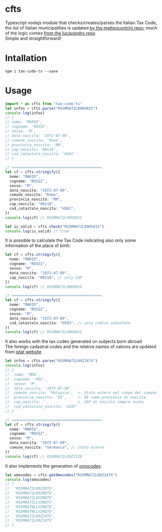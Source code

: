 # cfts

Typescript nodejs module that checks/creates/parses the Italian Tax Code, the list of Italian municipalities is updated [by the matteocontrini repo](https://github.com/matteocontrini/comuni-json); much of the logic comes [from the lucavandro repo](https://github.com/lucavandro/CodiceFiscaleJS) \
Simple and straightforward!

# Intallation

    npm i tax-code-ts --save

# Usage

```typescript
import * as cfts from "tax-code-ts"
let infos = cfts.parse("RSSMRA72L09H501S")
console.log(infos)
// {
// nome: 'MARIO',
// cognome: 'ROSSI',
// sesso: 'M',
// data_nascita: '1972-07-09',
// comune_nascita: 'Roma',
// provincia_nascita: 'RM',
// cap_nascita: '00118',
// cod_catastale_nascita: 'H501'
// }

// =========================================
let cf = cfts.stringify({
  nome: "MARIO",
  cognome: "ROSSI",
  sesso: "M",
  data_nascita: "1972-07-09",
  comune_nascita: "Roma",
  provincia_nascita: "RM",
  cap_nascita: "00118",
  cod_catastale_nascita: "H501",
})
console.log(cf) // RSSMRA72L09H501S

let is_valid = cfts.check("RSSMRA72L09H501S")
console.log(is_valid) // true
```

It is possible to calculate the Tax Code indicating also only some information of the place of birth:

```typescript
let cf = cfts.stringify({
  nome: "MARIO",
  cognome: "ROSSI",
  sesso: "M",
  data_nascita: "1972-07-09",
  cap_nascita: "00118", // only CAP
})
console.log(cf) // RSSMRA72L09H501S

// =========================================
let cf = cfts.stringify({
  nome: "MARIO",
  cognome: "ROSSI",
  sesso: "M",
  data_nascita: "1972-07-09",
  cod_catastale_nascita: "H501", // solo codice catastale
})
console.log(cf) // RSSMRA72L09H501S
```

It also works with the tax codes generated on subjects born abroad \
The foreign cadastral codes and the relative names of nations are updated from [istat website](https://www.istat.it/it/archivio/6747)

```typescript
let infos = cfts.parse("RSSMRA72L09Z247X")
console.log(infos)
// {
//  nome: 'MRA',
//  cognome: 'RSS',
//  sesso: 'M',
//  data_nascita: '1972-07-09',
//  comune_nascita: 'Malaysia',  <- Stato estero nel campo del comune
//  provincia_nascita: 'EE',     <- EE come provincia di nascita
//  cap_nascita: '',             <- CAP di nascita sempre vuoto
//  cod_catastale_nascita: 'Z247'
// }

// =========================================
let cf = cfts.stringify({
  nome: "MARIO",
  cognome: "ROSSI",
  sesso: "M",
  data_nascita: "1972-07-09",
  comune_nascita: "Germania", // stato estero
})
console.log(cf) // RSSMRA72L09Z112D
```

It also implements the generation of [omocodes](https://it.wikipedia.org/wiki/Omocodia):

```typescript
let omocodes = cfts.getOmocodes("RSSMRA72L09Z247X")
console.log(omocodes)
// [
//  'RSSMRA72L09Z2QTG',
//  'RSSMRA72L09ZNQTV',
//  'RSSMRA72L0VZNQTK',
//  'RSSMRA72LLVZNQTV',
//  'RSSMRA7NLLVZNQTG',
//  'RSSMRATNLLVZNQTD',
//  'RSSMRA72L09Z24TU',
//  'RSSMRA72L09Z24TU'
// ]
```

